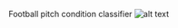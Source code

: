 Football pitch condition classifier 
![alt text](https://github.com/hedugaro/Football-pitch-condition-classifier-/blob/main/interface.png?raw=true)
